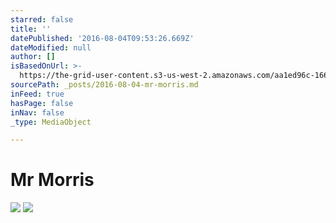 ```yaml
---
starred: false
title: ''
datePublished: '2016-08-04T09:53:26.669Z'
dateModified: null
author: []
isBasedOnUrl: >-
  https://the-grid-user-content.s3-us-west-2.amazonaws.com/aa1ed96c-1669-4ef1-bb2a-52c441c14233.jpg
sourcePath: _posts/2016-08-04-mr-morris.md
inFeed: true
hasPage: false
inNav: false
_type: MediaObject

---
```

# Mr Morris
![](https://the-grid-user-content.s3-us-west-2.amazonaws.com/822694da-978c-4762-ba94-9cfe804692ca.jpg)
![](https://the-grid-user-content.s3-us-west-2.amazonaws.com/aa1ed96c-1669-4ef1-bb2a-52c441c14233.jpg)